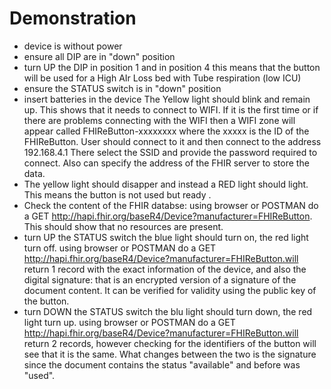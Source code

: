 # Demonstration 
- device is without power
- ensure all DIP are in "down" position
- turn UP the DIP in position 1 and in position 4
this means that the button will be used for a High AIr Loss bed with Tube respiration (low ICU)
- ensure the STATUS switch is in "down" position
- insert batteries in the device
The Yellow light should blink and remain up. This shows that it needs to connect to WIFI.
If it is the first time or if there are problems connecting with the WIFI then a WIFI zone will appear called FHIReButton-xxxxxxxx where
the xxxxx is the ID of the FHIReButton. User should connect to it and then connect to the address 192.168.4.1
There select the SSID and provide the password required to connect. Also can specify the address of the FHIR server to store the data.
- The yellow light should disapper and instead a RED light should light.
This means the button is not used but ready .
- Check the content of the FHIR databse:
using browser or POSTMAN do a GET http://hapi.fhir.org/baseR4/Device?manufacturer=FHIReButton.
This should show that no resources are present.
- turn UP the STATUS switch
the blue light should turn on, the red light turn off.
using browser or POSTMAN do a GET http://hapi.fhir.org/baseR4/Device?manufacturer=FHIReButton.will return 1 record
with the exact information of the device, and also the digital signature: that is an encrypted version of a signature of the 
document content. It can be verified for validity using the public key of the button.
- turn DOWN the STATUS switch
the blu light should turn down, the red light turn up.
using browser or POSTMAN do a GET http://hapi.fhir.org/baseR4/Device?manufacturer=FHIReButton.will return 2 records, however checking for the identifiers of the button will see that it is the same.
What changes between the two is the signature since the document contains the status "available" and before was "used".

